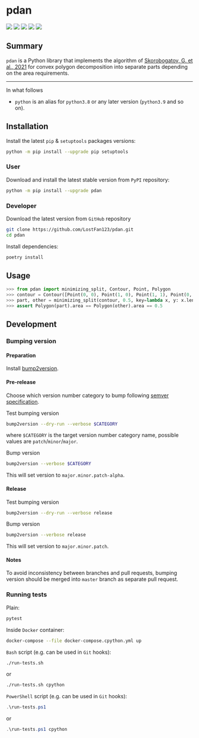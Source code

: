 pdan
===========


[![](https://travis-ci.org/LostFan123/pdan.svg?branch=master)](https://travis-ci.org/LostFan123/pdan "Travis CI")
[![](https://dev.azure.com/skorobogatov/pdan/_apis/build/status/LostFan123.pdan?branchName=master)](https://dev.azure.com/skorobogatov/pdan/_build/latest?definitionId=2&branchName=master "Azure Pipelines")
[![](https://codecov.io/gh/LostFan123/pdan/branch/master/graph/badge.svg)](https://codecov.io/gh/LostFan123/pdan "Codecov")
[![](https://img.shields.io/github/license/LostFan123/pdan.svg)](https://github.com/LostFan123/pdan/blob/master/LICENSE "License")
[![](https://badge.fury.io/py/pdan.svg)](https://badge.fury.io/py/pdan "PyPI")

Summary
-------

`pdan` is a Python library that implements the algorithm of 
[Skorobogatov, G. et al., 2021](https://ieeexplore.ieee.org/abstract/document/9646907)
for convex polygon decomposition into separate parts depending on the area 
requirements.

---

In what follows
- `python` is an alias for `python3.8` or any later
version (`python3.9` and so on).

Installation
------------

Install the latest `pip` & `setuptools` packages versions:
  ```bash
  python -m pip install --upgrade pip setuptools
  ```

### User

Download and install the latest stable version from `PyPI` repository:
  ```bash
  python -m pip install --upgrade pdan
  ```

### Developer

Download the latest version from `GitHub` repository
```bash
git clone https://github.com/LostFan123/pdan.git
cd pdan
```

Install dependencies:
  ```bash
  poetry install
  ```

Usage
-----------
```python
>>> from pdan import minimizing_split, Contour, Point, Polygon
>>> contour = Contour([Point(0, 0), Point(1, 0), Point(1, 1), Point(0, 1)])
>>> part, other = minimizing_split(contour, 0.5, key=lambda x, y: x.length)
>>> assert Polygon(part).area == Polygon(other).area == 0.5
```

Development
-----------

### Bumping version

#### Preparation

Install
[bump2version](https://github.com/c4urself/bump2version#installation).

#### Pre-release

Choose which version number category to bump following [semver
specification](http://semver.org/).

Test bumping version
```bash
bump2version --dry-run --verbose $CATEGORY
```

where `$CATEGORY` is the target version number category name, possible
values are `patch`/`minor`/`major`.

Bump version
```bash
bump2version --verbose $CATEGORY
```

This will set version to `major.minor.patch-alpha`. 

#### Release

Test bumping version
```bash
bump2version --dry-run --verbose release
```

Bump version
```bash
bump2version --verbose release
```

This will set version to `major.minor.patch`.

#### Notes

To avoid inconsistency between branches and pull requests,
bumping version should be merged into `master` branch 
as separate pull request.

### Running tests

Plain:
  ```bash
  pytest
  ```

Inside `Docker` container:
  ```bash
  docker-compose --file docker-compose.cpython.yml up
  ```

`Bash` script (e.g. can be used in `Git` hooks):
  ```bash
  ./run-tests.sh
  ```
  or
  ```bash
  ./run-tests.sh cpython
  ```

`PowerShell` script (e.g. can be used in `Git` hooks):
  ```powershell
  .\run-tests.ps1
  ```
  or
  ```powershell
  .\run-tests.ps1 cpython
  ```

